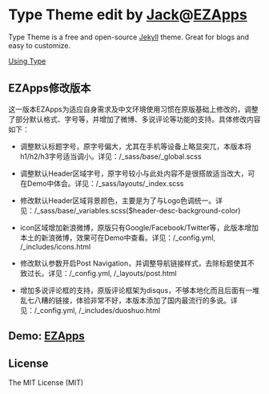 # Type Theme edit by [Jack](http://i.easyapple.net)@[EZApps](http://apps.easyapple.net)

Type Theme is a free and open-source [Jekyll](http://jekyllrb.com) theme. Great for blogs and easy to customize.

[Using Type](https://rohanchandra.github.io/project/type/)

## EZApps修改版本

这一版本EZApps为适应自身需求及中文环境使用习惯在原版基础上修改的，调整了部分默认格式、字号等，并增加了微博、多说评论等功能的支持。具体修改内容如下：

- 调整默认标题字号，原字号偏大，尤其在手机等设备上略显突兀，本版本将h1/h2/h3字号适当调小。详见：/_sass/base/_global.scss

- 调整默认Header区域字号，原字号较小与此处内容不是很搭故适当改大，可在Demo中体会。详见：/_sass/layouts/_index.scss

- 修改默认Header区域背景颜色，主要是为了与Logo色调统一。详见：/_sass/base/_variables.scss($header-desc-background-color)

- icon区域增加新浪微博，原版只有Google/Facebook/Twitter等，此版本增加本土的新浪微博，效果可在Demo中查看。详见：/_config.yml, /_includes/icons.html

- 修改默认参数开启Post Navigation，并调整导航链接样式，去除标题使其不致过长。详见：/_config.yml, /_layouts/post.html

- 增加多说评论框的支持，原版评论框架为disqus，不够本地化而且后面有一堆乱七八糟的链接，体验非常不好，本版本添加了国内最流行的多说。详见：/_config.yml, /_includes/duoshuo.html



## Demo: [EZApps](http://apps.easyapple.net)

## License
The MIT License (MIT)
